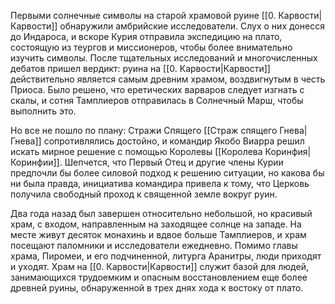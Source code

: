 Первыми солнечные символы на старой храмовой руине [[0. Карвости|Карвости]] обнаружили амбрийские исследователи. Слух о них донесся до Индароса, и вскоре Курия отправила экспедицию на плато, состоящую из теургов и миссионеров, чтобы более внимательно изучить символы. После тщательных исследований и многочисленных дебатов пришел вердикт: руина на [[0. Карвости|Карвости]] действительно является самым древним храмом, воздвигнутым в честь Приоса. Было решено, что еретических варваров следует изгнать с скалы, и сотня Тамплиеров отправилась в Солнечный Марш, чтобы выполнить это. 

Но все не пошло по плану: Стражи Спящего [[Страж спящего Гнева|Гнева]] сопротивлялись достойно, и командир Якобо Виарра решил искать мирное решение с помощью Королевы [[Королева Коринфия|Коринфии]]. Шепчется, что Первый Отец и другие члены Курии предпочли бы более силовой подход к решению ситуации, но какова бы ни была правда, инициатива командира привела к тому, что Церковь получила свободный проход к священной земле вокруг руин. 

Два года назад был завершен относительно небольшой, но красивый храм, с входом, направленным на заходящее солнце на западе. На месте живут десяток монахинь и вдвое больше Тамплиеров, и храм посещают паломники и исследователи ежедневно. Помимо главы храма, Пиромеи, и его подчиненной, литурга Аранитры, люди приходят и уходят. Храм на [[0. Карвости|Карвости]] служит базой для людей, занимающихся трудоемким и опасным восстановлением еще более древней руины, обнаруженной в трех днях хода к востоку от плато.
